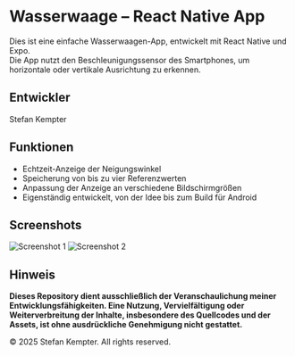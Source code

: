 # Wasserwaage – React Native App

Dies ist eine einfache Wasserwaagen-App, entwickelt mit React Native und Expo.  
Die App nutzt den Beschleunigungssensor des Smartphones, um horizontale oder vertikale Ausrichtung zu erkennen.

## Entwickler
Stefan Kempter

## Funktionen

- Echtzeit-Anzeige der Neigungswinkel
- Speicherung von bis zu vier Referenzwerten
- Anpassung der Anzeige an verschiedene Bildschirmgrößen
- Eigenständig entwickelt, von der Idee bis zum Build für Android

## Screenshots
![Screenshot 1](assets/screenshot1.png)
![Screenshot 2](assets/screenshot2.png)

## Hinweis

**Dieses Repository dient ausschließlich der Veranschaulichung meiner Entwicklungsfähigkeiten. Eine Nutzung, Vervielfältigung oder Weiterverbreitung der Inhalte, insbesondere des Quellcodes und der Assets, ist ohne ausdrückliche Genehmigung nicht gestattet.**

© 2025 Stefan Kempter. All rights reserved.



